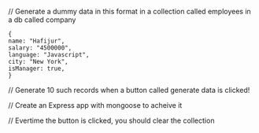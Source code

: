 // Generate a dummy data in this format in a collection called employees in a db called company

```
{
name: "Hafijur",
salary: "4500000",
language: "Javascript",
city: "New York",
isManager: true,
}
```

// Generate 10 such records when a button called generate data is clicked!

// Create an Express app with mongoose to acheive it

// Evertime the button is clicked, you should clear the collection
